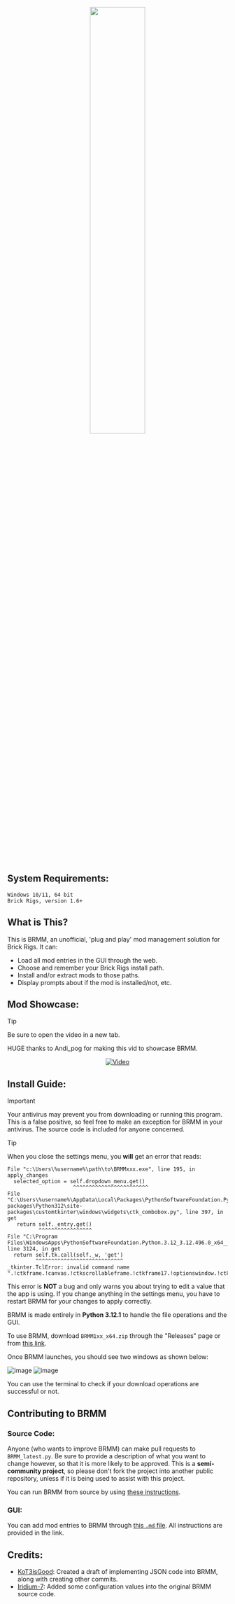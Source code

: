 <p align="center">
  <img src="https://github.com/anonymous-editor/BRMM/assets/74514726/a21722a8-dcd3-4c3e-ae69-e05cb3f8d58f" width=50% height=50%>
</p>

## System Requirements:

```
Windows 10/11, 64 bit
Brick Rigs, version 1.6+
```

## What is This?

This is BRMM, an unofficial, 'plug and play' mod management solution for Brick Rigs. It can:
- Load all mod entries in the GUI through the web.
- Choose and remember your Brick Rigs install path.
- Install and/or extract mods to those paths.
- Display prompts about if the mod is installed/not, etc.

## Mod Showcase:

> [!TIP]
> Be sure to open the video in a new tab.

HUGE thanks to Andi_pog for making this vid to showcase BRMM.

<p align="center">
  <a href="https://www.youtube.com/watch?v=N1n8hyOlo_k" target="_blank" rel="noopener noreferrer">
     <img src="https://img.youtube.com/vi/N1n8hyOlo_k/maxresdefault.jpg" alt="Video">
  </a>
</p>

## Install Guide:

> [!IMPORTANT]
> Your antivirus may prevent you from downloading or running this program. This is a false positive, so feel free to make an exception for BRMM in your antivirus. The source code is included for anyone concerned.

> [!TIP]
> When you close the settings menu, you **will** get an error that reads:
> ```
> File "c:\Users\%username%\path\to\BRMMxxx.exe", line 195, in apply_changes
>   selected_option = self.dropdown_menu.get()
>                      ^^^^^^^^^^^^^^^^^^^^^^^^
> File "C:\Users\%username%\AppData\Local\Packages\PythonSoftwareFoundation.Python.3.12_qbz5n2kfra8p0\LocalCache\local-packages\Python312\site-packages\customtkinter\windows\widgets\ctk_combobox.py", line 397, in get
>    return self._entry.get()
>           ^^^^^^^^^^^^^^^^^
> File "C:\Program Files\WindowsApps\PythonSoftwareFoundation.Python.3.12_3.12.496.0_x64__qbz5n2kfra8p0\Lib\tkinter\__init__.py", line 3124, in get
>   return self.tk.call(self._w, 'get')
>          ^^^^^^^^^^^^^^^^^^^^^^^^^^^^
> _tkinter.TclError: invalid command name ".!ctkframe.!canvas.!ctkscrollableframe.!ctkframe17.!optionswindow.!ctktabview.!ctkframe.!ctkframe.!ctkcombobox.!entry"
> ```
> This error is **NOT** a bug and only warns you about trying to edit a value that the app is using. If you change anything in the settings menu, you have to restart BRMM for your changes to apply correctly.

BRMM is made entirely in **Python 3.12.1** to handle the file operations and the GUI.

To use BRMM, download `BRMM1xx_x64.zip` through the "Releases" page or from [this link](https://github.com/anonymous-editor/BRMM/releases/tag/1.5.0).

Once BRMM launches, you should see two windows as shown below:

![image](https://github.com/anonymous-editor/BRMM/assets/74514726/69b0ac0c-48f1-4ad9-9c40-8ee34b0967ed)
![image](https://github.com/anonymous-editor/BRMM/assets/74514726/4157a823-a96b-4511-9103-d611eb6e6b07)

You can use the terminal to check if your download operations are successful or not.

## Contributing to BRMM

### Source Code:

Anyone (who wants to improve BRMM) can make pull requests to `BRMM_latest.py`. Be sure to provide a description of what you want to change however, so that it is more likely to be approved. This is a **semi-community project**, so please don't fork the project into another public repository, unless if it is being used to assist with this project.

You can run BRMM from source by using [these instructions](https://github.com/anonymous-editor/BRMM/blob/main/SOURCECODE.md).

### GUI:

You can add mod entries to BRMM through [this `.md` file](https://github.com/anonymous-editor/BRMM/blob/main/JSONEDITING.md). All instructions are provided in the link.

## Credits:
- [KoT3isGood](https://github.com/KoT3isGood): Created a draft of implementing JSON code into BRMM, along with creating other commits.
- [Iridium-7](https://github.com/Iridium-7): Added some configuration values into the original BRMM source code.
